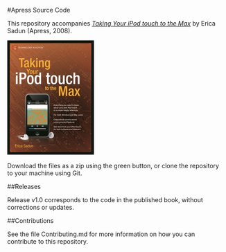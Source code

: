 #Apress Source Code

This repository accompanies [*Taking Your iPod touch to the Max*](http://www.apress.com/9781590599877) by Erica Sadun (Apress, 2008).

[comment]: #cover
![Cover image](9781590599877.jpg)

Download the files as a zip using the green button, or clone the repository to your machine using Git.

##Releases

Release v1.0 corresponds to the code in the published book, without corrections or updates.

##Contributions

See the file Contributing.md for more information on how you can contribute to this repository.
